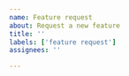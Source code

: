 ```yaml
---
name: Feature request
about: Request a new feature
title: ''
labels: ['feature request']
assignees: ''

---
```

